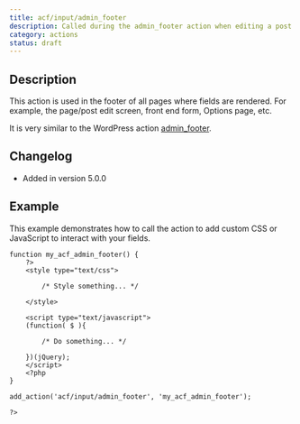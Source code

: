 ```yaml
---
title: acf/input/admin_footer
description: Called during the admin_footer action when editing a post.
category: actions
status: draft
---
```


## Description
This action is used in the footer of all pages where fields are rendered. For example, the page/post edit screen, front end form, Options page, etc.

It is very similar to the WordPress action [admin_footer](https://codex.wordpress.org/Plugin_API/Action_Reference/admin_footer).

## Changelog
- Added in version 5.0.0

## Example
This example demonstrates how to call the action to add custom CSS or JavaScript to interact with your fields.
```
function my_acf_admin_footer() {
	?>
	<style type="text/css">

		/* Style something... */

	</style>

	<script type="text/javascript">
	(function( $ ){

		/* Do something... */

	})(jQuery);
	</script>
	<?php
}

add_action('acf/input/admin_footer', 'my_acf_admin_footer');

?>
```
